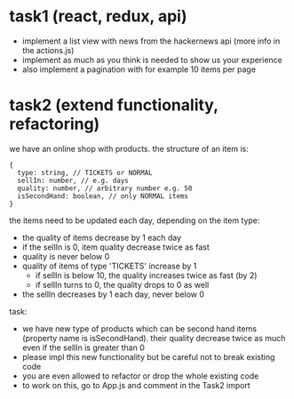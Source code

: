 # task1 (react, redux, api)
- implement a list view with news from the hackernews api (more info in the actions.js)
- implement as much as you think is needed to show us your experience
- also implement a pagination with for example 10 items per page

# task2 (extend functionality, refactoring)
we have an online shop with products. the structure of an item is:
```
{
  type: string, // TICKETS or NORMAL
  sellIn: number, // e.g. days
  quality: number, // arbitrary number e.g. 50
  isSecondHand: boolean, // only NORMAL items
}
```
the items need to be updated each day, depending on the item type:
- the quality of items decrease by 1 each day
- if the sellIn is 0, item quality decrease twice as fast
- quality is never below 0
- quality of items of type 'TICKETS' increase by 1
    - if sellIn is below 10, the quality increases twice as fast (by 2)
    - if sellIn turns to 0, the quality drops to 0 as well
- the sellIn decreases by 1 each day, never below 0

task:
- we have new type of products which can be second hand items (property name is isSecondHand). their quality decrease twice as much even if the sellIn is greater than 0
- please impl this new functionality but be careful not to break existing code
- you are even allowed to refactor or drop the whole existing code
- to work on this, go to App.js and comment in the Task2 import
